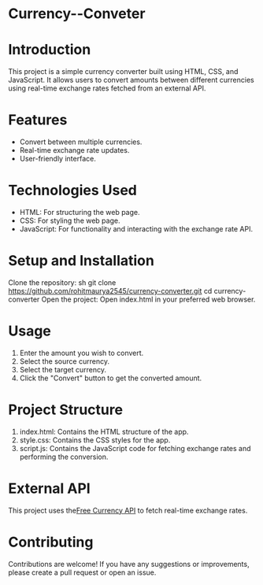 # Currency--Conveter
# Introduction
This project is a simple currency converter built using HTML, CSS, and JavaScript. It allows users to convert amounts between different currencies using real-time exchange rates fetched from an external API.

# Features
* Convert between multiple currencies.
* Real-time exchange rate updates.
* User-friendly interface.

# Technologies Used
* HTML: For structuring the web page.
* CSS: For styling the web page.
* JavaScript: For functionality and interacting with the exchange rate API.

# Setup and Installation
 Clone the repository:
  sh
  git clone https://github.com/rohitmaurya2545/currency-converter.git
  cd currency-converter
 Open the project: 
  Open index.html in your preferred web browser.

# Usage
1. Enter the amount you wish to convert.
2. Select the source currency.
3. Select the target currency.
4. Click the "Convert" button to get the converted amount.

# Project Structure
1. index.html: Contains the HTML structure of the app.
2. style.css: Contains the CSS styles for the app.
3. script.js: Contains the JavaScript code for fetching exchange rates and performing the conversion.

# External API
This project uses the[Free Currency API](https://www.exchangerate-api.com/) to fetch real-time exchange rates.

# Contributing
Contributions are welcome! If you have any suggestions or improvements, please create a pull request or open an issue.

